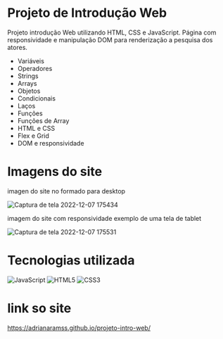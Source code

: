# Projeto de Introdução Web

Projeto introdução Web utilizando HTML, CSS e JavaScript. Página com responsividade e manipulação DOM para renderização a pesquisa dos atores.

- Variáveis
- Operadores
- Strings
- Arrays
- Objetos
- Condicionais
- Laços
- Funções
- Funções de Array
- HTML e CSS
- Flex e Grid
- DOM e responsividade

# Imagens do site

 imagen do site no  formado para desktop
 
![Captura de tela 2022-12-07 175434](https://user-images.githubusercontent.com/111310311/206293804-24393aa8-c5c0-49cc-9c72-622cdf3d37bf.png)

 imagem do site com responsividade exemplo de uma tela de tablet
 
![Captura de tela 2022-12-07 175531](https://user-images.githubusercontent.com/111310311/206293846-cf662877-0638-439b-83af-aab2743adb65.png)



# Tecnologias utilizada

![JavaScript](https://img.shields.io/badge/javascript-%23323330.svg?style=for-the-badge&logo=javascript&logoColor=%23F7DF1E)
![HTML5](https://img.shields.io/badge/html5-%23E34F26.svg?style=for-the-badge&logo=html5&logoColor=white)
![CSS3](https://img.shields.io/badge/css3-%231572B6.svg?style=for-the-badge&logo=css3&logoColor=white)

# link so site

https://adrianaramss.github.io/projeto-intro-web/
